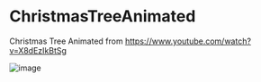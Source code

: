 # ChristmasTreeAnimated

Christmas Tree Animated from https://www.youtube.com/watch?v=X8dEzIkBtSg

![image](https://user-images.githubusercontent.com/65572536/151610633-c3e4a6bf-9102-43dc-bfd3-491d74ac52ef.png)

